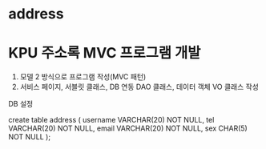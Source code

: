 # address

<h1> KPU 주소록 MVC 프로그램 개발</h1>

1) 모델 2 방식으로 프로그램 작성(MVC 패턴)
2) 서비스 페이지, 서블릿 클래스, DB 연동 DAO 클래스, 데이터 객체 VO 클래스 작성

DB 설정

create table address (
username VARCHAR(20) NOT NULL, 
tel VARCHAR(20) NOT NULL, 
email VARCHAR(20) NOT NULL,
sex CHAR(5) NOT NULL
);
